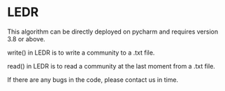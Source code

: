 # LEDR
This algorithm can be directly deployed on pycharm and requires version 3.8 or above. 

write() in LEDR is to write a community to a .txt file. 

read() in LEDR is to read a community at the last moment from a .txt file.

If there are any bugs in the code, please contact us in time.
